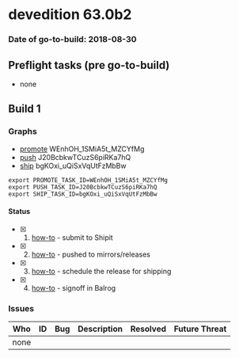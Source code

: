 # devedition 63.0b2

### Date of go-to-build: 2018-08-30

## Preflight tasks (pre go-to-build)
- none

## Build 1  

### Graphs
* [promote](https://tools.taskcluster.net/push-inspector/#/WEnhOH_1SMiA5t_MZCYfMg) WEnhOH_1SMiA5t_MZCYfMg
* [push](https://tools.taskcluster.net/push-inspector/#/J20BcbkwTCuzS6piRKa7hQ) J20BcbkwTCuzS6piRKa7hQ
* [ship](https://tools.taskcluster.net/push-inspector/#/bgKOxi_uQiSxVqUtFzMbBw) bgKOxi_uQiSxVqUtFzMbBw
```
export PROMOTE_TASK_ID=WEnhOH_1SMiA5t_MZCYfMg
export PUSH_TASK_ID=J20BcbkwTCuzS6piRKa7hQ
export SHIP_TASK_ID=bgKOxi_uQiSxVqUtFzMbBw
```


#### Status
- [x] 1.  [how-to](https://wiki.mozilla.org/Release:Release_Automation_on_Mercurial:Starting_a_Release#Submit_to_Ship_It)  - submit to Shipit
- [x] 2.  [how-to](https://github.com/mozilla-releng/releasewarrior-2.0/blob/master/docs/release-promotion/desktop/howto.md#push-artifacts-to-releases-directory)  - pushed to mirrors/releases
- [x] 3.  [how-to](https://github.com/mozilla-releng/releasewarrior-2.0/blob/master/docs/release-promotion/desktop/howto.md#ship-the-release)  - schedule the release for shipping
- [x] 4.  [how-to](https://github.com/mozilla-releng/releasewarrior-2.0/blob/master/docs/release-promotion/desktop/howto.md#obtain-sign-offs-for-changes)  - signoff in Balrog

### Issues
| Who                 | ID               | Bug                                                                 | Description                | Resolved                | Future Threat                |
| ------------------- | ---------------- | ------------------------------------------------------------------- | -------------------------- | ----------------------- | ---------------------------- |
| none | | | | | |

